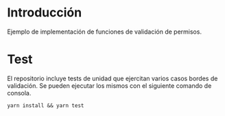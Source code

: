 # Introducción

Ejemplo de implementación de funciones de validación de permisos.


# Test

El repositorio incluye tests de unidad que ejercitan varios casos bordes de validación. Se pueden ejecutar los mismos con el siguiente comando de consola.



    yarn install && yarn test   
